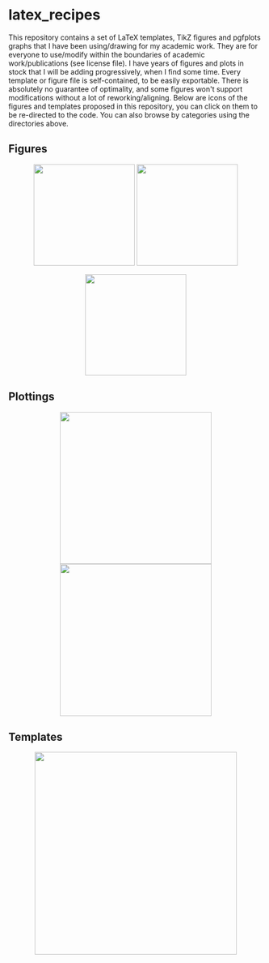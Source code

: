 # latex_recipes

This repository contains a set of LaTeX templates, TikZ figures and pgfplots graphs that I have been using/drawing for my academic work.
They are for everyone to use/modify within the boundaries of academic work/publications (see license file). I have years of figures and plots in stock that I will be adding progressively, when I find some time. Every template or figure file is self-contained, to be easily exportable. There is absolutely no guarantee of optimality, and some figures won't support modifications without a lot of reworking/aligning. Below are icons of the figures and templates proposed in this repository, you can click on them to be re-directed to the code. You can also browse by categories using the directories above.

## Figures

<p align="center">
  <a href="https://github.com/jviquerat/latex_recipes/blob/master/figures/cfd/turek/turek.tex"><img height="200" alt="" src="https://user-images.githubusercontent.com/44053700/113163245-43eb7a00-9240-11eb-9a70-ce833ba74e0f.jpg"></a>
  <a href="https://github.com/jviquerat/latex_recipes/blob/master/figures/neural_networks/simple_network/simple_network.tex"><img height="200" alt="" src="https://user-images.githubusercontent.com/44053700/113108146-f6055080-9204-11eb-9bd7-a678ed60adff.jpg"></a>
</p>
 
<p align="center">
  <a href="https://github.com/jviquerat/latex_recipes/blob/master/figures/neural_networks/large_network/large_network.tex"><img height="200" alt="" src="https://user-images.githubusercontent.com/44053700/113161848-0d612f80-923f-11eb-8009-d2985adcb344.jpg"></a>
</p>

## Plottings

<p align="center">
  <a href="https://github.com/jviquerat/latex_recipes/blob/master/plottings/maths/rosenbrock_function/rosenbrock_function.tex"><img height="300" alt="" src="https://user-images.githubusercontent.com/44053700/114903812-75a33a00-9e17-11eb-8e34-33b3d3e7c6f1.jpg"></a>
  <a href="https://github.com/jviquerat/latex_recipes/blob/master/plottings/misc/cfef/cfef.tex"><img height="300" alt="" src="https://user-images.githubusercontent.com/44053700/121852838-537f4880-ccf0-11eb-845a-0db86008a0db.jpg"></a>
</p>

## Templates

<p align="center">
  <a href="https://github.com/jviquerat/latex_recipes/blob/master/templates/letter/letter.tex"><img width="400" alt="" src="https://user-images.githubusercontent.com/44053700/113108793-a7a48180-9205-11eb-826e-b4514c8b542f.jpg"></a>
</p>